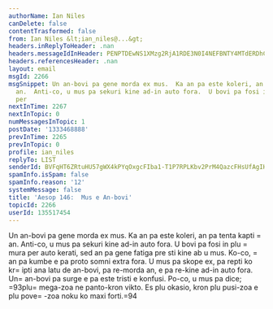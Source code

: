 ```yaml
---
authorName: Ian Niles
canDelete: false
contentTrasformed: false
from: Ian Niles &lt;ian_niles@...&gt;
headers.inReplyToHeader: .nan
headers.messageIdInHeader: PENPTDEwNS1XMzg2RjA1RDE3N0I4NEFBNTY4MTdERDhCNEQwQHBoeC5nYmw+
headers.referencesHeader: .nan
layout: email
msgId: 2266
msgSnippet: Un an-bovi pa gene morda ex mus.  Ka an pa este koleri, an pa tenta kapti
  an.  Anti-co, u mus pa sekuri kine ad-in auto fora.  U bovi pa fosi in plu mura
  per
nextInTime: 2267
nextInTopic: 0
numMessagesInTopic: 1
postDate: '1333468888'
prevInTime: 2265
prevInTopic: 0
profile: ian_niles
replyTo: LIST
senderId: BVFqHT6ZRtuHU57gWX4kPYqOxgcFIba1-T1P7RPLKbv2PrM4QazcFHsUfAgIHISBeaqcaGfd4E6Un2a1WJlsHnTt4Ysf7Mk_
spamInfo.isSpam: false
spamInfo.reason: '12'
systemMessage: false
title: 'Aesop 146:  Mus e An-bovi'
topicId: 2266
userId: 135517454
---
```



Un an-bovi pa gene morda ex mus.  Ka an pa este koleri, an pa tenta kapti =
an.  Anti-co, u mus pa sekuri kine ad-in auto fora.  U bovi pa fosi in plu =
mura per auto kerati, sed an pa gene fatiga pre sti kine ab u mus.  Ko-co, =
an pa kumbe e pa proto somni extra fora.  U mus pa skope ex, pa repti ko kr=
ipti ana latu de an-bovi, pa re-morda an, e pa re-kine ad-in auto fora.  Un=
 an-bovi pa surge e pa este tristi e konfusi.  Po-co, u mus pa dice; =93plu=
 mega-zoa ne panto-kron vikto.  Es plu okasio, kron plu pusi-zoa e plu pove=
-zoa noku ko maxi forti.=94

  		 	   		  
